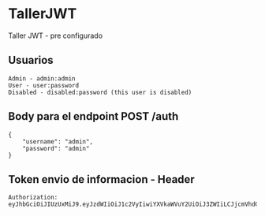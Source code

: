 # TallerJWT
Taller JWT - pre configurado

## Usuarios
```
Admin - admin:admin
User - user:password
Disabled - disabled:password (this user is disabled)
```

## Body para el endpoint POST **/auth**
```
{
    "username": "admin",
    "password": "admin"
}
```

## Token envio de informacion - Header
```
Authorization: eyJhbGciOiJIUzUxMiJ9.eyJzdWIiOiJ1c2VyIiwiYXVkaWVuY2UiOiJ3ZWIiLCJjcmVhdGVkIjoxNDg0OTE4NjA2ODMwLCJleHAiOjE0ODU1MjM0MDZ9.ghLIqZM0wgWmL_a6_OGYjuwtaDUDbQaBFGndkfy2DNwDgu05vuoW_d6aS9iCNsi6Ajxjr8rOEYlV7QFALA9seQ
```
